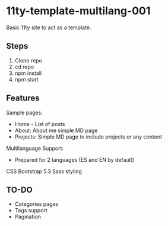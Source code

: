 # 11ty-template-multilang-001
Basic 11ty site to act as a template.

## Steps
1. Clone repo
2. cd repo
3. npm install
4. npm start

## Features
Sample pages: 
- Home - List of posts
- About: About me simple MD page
- Projects: Simple MD page to include projects or any content

Multilanguage Support:
- Prepared for 2 languages (ES and EN by default) 

CSS Bootstrap 5.3 Sass styling


## TO-DO

- Categories pages
- Tags support
- Pagination


